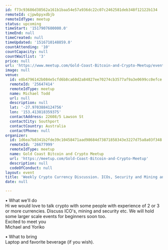 ```yaml
---
id: f73c93686d38562a161b1baa54e57a936dc22c07c2462581deb348f12122b134
remoteId: cjpwbpyxdbjb
remoteIdType: meetup
status: upcoming
timeStart: '1517907600000.0'
timeEnd: null
timeCreated: null
timeUpdated: '1516710148859.0'
countAttending: '10'
countCapacity: null
countWaitlist: '3'
price: null
url: 'https://www.meetup.com/Gold-Coast-Bitcoin-and-Crypto-Meetup/events/246269921/'
image: null
venue:
  id: e8b4796142b084e5cfd6b8ca60d2a84827ee70274cb3577af9a3e0699cc0efce
  remoteId: '25647414'
  remoteIdType: meetup
  name: Michael Todd
  url: null
  description: null
  lat: '-27.9703884124756'
  lon: '153.413818359375'
  contactAddress: 22608/5 Lawson St
  contactCity: Southport
  contactCountry: Australia
  contactPhone: null
organizer:
  id: 1d6ea7b8341b2fde39c10458471aad98684d73871858343e3227d75a8a03f348
  remoteId: '26677999'
  remoteIdType: meetup
  name: Gold Coast Bitcoin and Crypto Meetup
  url: 'https://meetup.com/Gold-Coast-Bitcoin-and-Crypto-Meetup'
  description: null
  codeOfConduct: null
layout: event
title: 'Weekly Crypto Currency Discussion. ICOs, Security and Mining and more'
date: null

---
```

<p>• What we'll do<br/>Hi we would love to talk crypto with some people with experience of 2 or 3 or more currencies. Discuss ICO's, mining and security etc. We will hold some larger scale events for beginners soon too.<br/>Excited to meet you<br/>Michael and Yoriko</p> <p>• What to bring<br/>Laptop and favorite beverage (if you wish).</p> 

